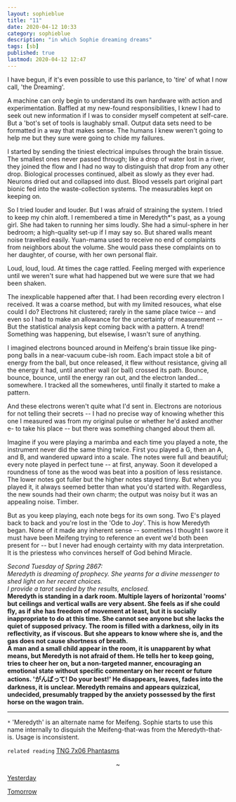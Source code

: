 ```yaml
---
layout: sophieblue
title: "11"
date: 2020-04-12 10:33
category: sophieblue
description: "in which Sophie dreaming dreams"
tags: [sb]
published: true
lastmod: 2020-04-12 12:47
---
```


I have begun, if it's even possible to use this parlance, to 'tire' of what I now call, 'the Dreaming'. 

A machine can only begin to understand its own hardware with action and experimentation. Baffled at my new-found responsibilities, I knew I had to seek out new information if I was to consider myself competent at self-care. But a 'bot's set of tools is laughably small. Output data sets need to be formatted in a way that makes sense. The humans I knew weren't going to help me but they sure were going to chide my failures.

I started by sending the tiniest electrical impulses through the brain tissue. The smallest ones never passed through; like a drop of water lost in a river, they joined the flow and I had no way to distinguish that drop from any other drop. Biological processes continued, albeit as slowly as they ever had. Neurons dried out and collapsed into dust. Blood vessels part original part bionic fed into the waste-collection systems. The measurables kept on keeping on.

So I tried louder and louder. But I was afraid of straining the system. I tried to keep my chin aloft. I remembered a time in Meredyth*'s past, as a young girl. She had taken to running her sims loudly. She had a simul-sphere in her bedroom; a high-quality set-up if I may say so. But shared walls meant noise travelled easily. Yuan-mama used to receive no end of complaints from neighbors about the volume. She would pass these complaints on to her daughter, of course, with her own personal flair. 

Loud, loud, loud. At times the cage rattled. Feeling merged with experience until we weren't sure what had happened but we were sure that we had been shaken.

The inexplicable happened after that. I had been recording every electron I received. It was a coarse method, but with my limited resouces, what else could I do? Electrons hit clustered; rarely in the same place twice -- and even so I had to make an allowance for the uncertainty of measurement -- But the statistical analysis kept coming back with a pattern. A trend! Something was happening, but elsewise, I wasn't sure of anything.

I imagined electrons bounced around in Meifeng's brain tissue like ping-pong balls in a near-vacuum cube-ish room. Each impact stole a bit of energy from the ball, but once released, it flew without resistance, giving all the energy it had, until another wall (or ball) crossed its path. Bounce, bounce, bounce, until the energy ran out, and the electron landed... somewhere. I tracked all the somewheres, until finally it started to make a pattern.

And these electrons weren't quite what I'd sent in. Electrons are notorious for not telling their secrets -- I had no precise way of knowing whether this one I measured was from my original pulse or whether he'd asked another e- to take his place -- but there was something changed about them all.

Imagine if you were playing a marimba and each time you played a note, the instrument never did the same thing twice. First you played a G, then an A, and B, and wandered upward into a scale. The notes were full and beautiful; every note played in perfect tune -- at first, anyway. Soon it developed a roundness of tone as the wood was beat into a position of less resistance. The lower notes got fuller but the higher notes stayed tinny. But when you played it, it always seemed better than what you'd started with. Regardless, the new sounds had their own charm; the output was noisy but it was an appealing noise. Timber.

But as you keep playing, each note begs for its own song. Two E's played back to back and you're lost in the 'Ode to Joy'. This is how Meredyth began. None of it made any inherent sense -- sometimes I thought I swore it must have been Meifeng trying to reference an event we'd both been present for -- but I never had enough certainty with my data interpretation. It is the priestess who convinces herself of God behind Miracle.

<em>Second Tuesday of Spring 2867:</em><br/>
<em>Meredyth is dreaming of prophecy. She yearns for a divine messenger to shed light on her recent choices.</em><br/>
<em>I provide a tarot seeded by the results, enclosed.</em><br/>
<strong>Meredyth is standing in a dark room. Multiple layers of horizontal 'rooms' but ceilings and vertical walls are very absent. She feels as if she could fly, as if she has freedom of movement at least, but it is socially inappropriate to do at this time. She cannot see anyone but she lacks the quiet of supposed privacy. The room is filled with a darkness, oily in its reflectivity, as if viscous. But she appears to know where she is, and the gas does not cause shortness of breath.</strong><br/>
<strong>A man and a small child appear in the room, it is unapparent by what means, but Meredyth is not afraid of them. He tells her to keep going, tries to cheer her on, but a non-targeted manner, encouraging an emotional state without specific commentary on her recent or future actions. '&#x304C;&#x3093;&#x3070;&#x3063;&#x3066;! Do your best!' He disappears, leaves, fades into the darkness, it is unclear. Meredyth remains and appears quizzical, undecided, presumably trapped by the anxiety possessed by the first horse on the wagon train.</strong>

*****

`*` 'Meredyth' is an alternate name for Meifeng. Sophie starts to use this name internally to disquish the Meifeng-that-was from the Meredyth-that-is. Usage is inconsistent.

`related reading`
[TNG 7x06 Phantasms](https://memory-alpha.fandom.com/wiki/Phantasms_(episode))

<center>~</center>

<span class="sb-nav-prev"><a href="{{ '10' | prepend: site.baseurl }}">Yesterday</a></span>

<span class="sb-nav-next"><a href="{{ '12' | prepend: site.baseurl }}">Tomorrow</a></span> 
